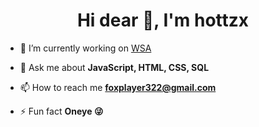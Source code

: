<h1 align="center">Hi dear 👋, I'm hottzx</h1>

- 🔭 I’m currently working on [WSA](wsysteminformatica)

- 💬 Ask me about **JavaScript, HTML, CSS, SQL**

- 📫 How to reach me **foxplayer322@gmail.com**

- ⚡ Fun fact **Oneye 😜**
